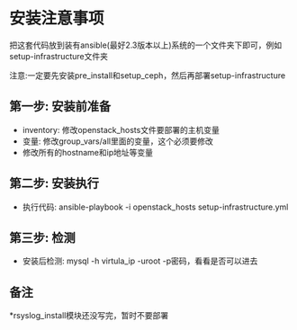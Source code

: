 安装注意事项
========

把这套代码放到装有ansible(最好2.3版本以上)系统的一个文件夹下即可，例如setup-infrastructure文件夹

注意:一定要先安装pre_install和setup_ceph，然后再部署setup-infrastructure


第一步: 安装前准备
--------------

* inventory: 修改openstack_hosts文件要部署的主机变量
* 变量: 修改group_vars/all里面的变量，这个必须要修改
* 修改所有的hostname和ip地址等变量

第二步: 安装执行
--------------

* 执行代码: ansible-playbook -i openstack_hosts setup-infrastructure.yml 


第三步: 检测
--------------

* 安装后检测: mysql -h virtula_ip -uroot -p密码，看看是否可以进去

备注
--------------

*rsyslog_install模块还没写完，暂时不要部署 
